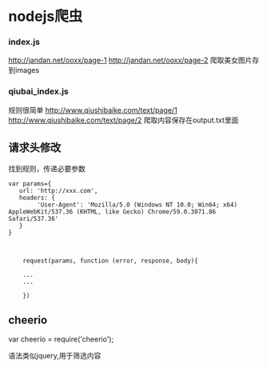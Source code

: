 # nodejs爬虫
### index.js
http://jandan.net/ooxx/page-1
http://jandan.net/ooxx/page-2
爬取美女图片存到images

### qiubai_index.js
规则很简单
http://www.qiushibaike.com/text/page/1
http://www.qiushibaike.com/text/page/2
爬取内容保存在output.txt里面


## 请求头修改

找到规则，传递必要参数

    var params={
       url: 'http://xxx.com',
       headers: {
            'User-Agent': 'Mozilla/5.0 (Windows NT 10.0; Win64; x64) AppleWebKit/537.36 (KHTML, like Gecko) Chrome/59.0.3071.86 Safari/537.36'
       }    
    }
    

        
        request(params, function (error, response, body){

        ...
        ...

        })
        
        
## cheerio        
var cheerio = require('cheerio');

语法类似jquery,用于筛选内容
